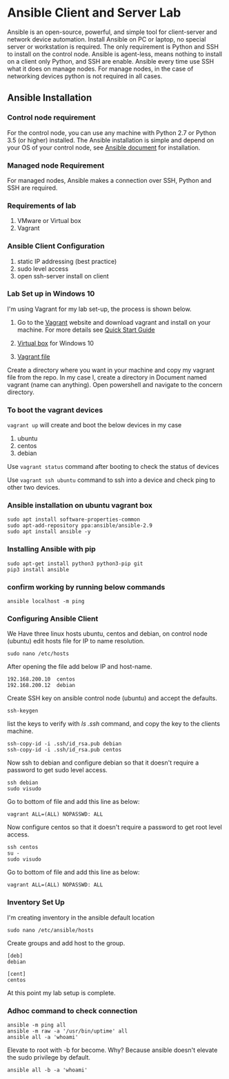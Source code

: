 # Ansible Client and Server Lab

Ansible is an open-source, powerful, and simple tool for client-server and network device automation. Install Ansible on PC or laptop, no special server or workstation is required. The only requirement is Python and SSH to install on the control node. Ansible is agent-less, means nothing to install on a client only Python, and SSH are enable. Ansible every time use SSH what it does on manage nodes. For manage nodes, in the case of networking devices python is not required in all cases.

## Ansible Installation

### Control node requirement

For the control node, you can use any machine with Python 2.7 or Python 3.5 (or higher) installed. The Ansible installation is simple and depend on your OS of your control node, see [Ansible document](https://docs.ansible.com/ansible/2.9/installation_guide/index.html) for installation.

### Managed node Requirement

For managed nodes, Ansible makes a connection over SSH, Python and SSH are required.

### Requirements of lab

1. VMware or Virtual box
2. Vagrant

### Ansible Client Configuration

1. static IP addressing (best practice)
2. sudo level access
3. open ssh-server install on client

### Lab Set up in Windows 10

I'm using Vagrant for my lab set-up, the process is shown below.

1. Go to the [Vagrant](https://www.vagrantup.com/) website and download vagrant and install on your machine. For more details see [Quick Start Guide](https://learn.hashicorp.com/tutorials/vagrant/getting-started-index?in=vagrant/getting-started)

2. [Virtual box](https://www.virtualbox.org/wiki/Downloads) for Windows 10

3. [Vagrant file](https://github.com/sydasif/ansible-lab/blob/master/Vagrantfile)

Create a directory where you want in your machine and copy my vagrant file from the repo. In my case I, create a directory in Document named vagrant (name can anything). Open powershell and navigate to the concern directory.

### To boot the vagrant devices

```vagrant up```  will create and boot the below devices in my case

1. ubuntu
2. centos
3. debian

Use ```vagrant status```  command after booting to check the status of devices

Use ```vagrant ssh ubuntu``` command to ssh into a device and check ping to other two devices.

### Ansible installation on ubuntu vagrant box

```sudo apt update
sudo apt install software-properties-common
sudo apt-add-repository ppa:ansible/ansible-2.9
sudo apt install ansible -y
```

### Installing Ansible with pip

```sudo apt-get update
sudo apt-get install python3 python3-pip git
pip3 install ansible
```

### confirm working by running below commands

```ansible --version
ansible localhost -m ping
```

### Configuring Ansible Client

We Have three linux hosts ubuntu, centos and debian, on control node (ubuntu) edit hosts file for IP to name resolution.

```con
sudo nano /etc/hosts
```

After opening the file add below IP and host-name.

```con
192.168.200.10  centos
192.168.200.12  debian
```

Create SSH key on ansible control node (ubuntu) and accept the defaults.

```con
ssh-keygen
```

list the keys to verify with *ls .ssh* command, and copy the key to the clients machine.

```con
ssh-copy-id -i .ssh/id_rsa.pub debian
ssh-copy-id -i .ssh/id_rsa.pub centos
```

Now ssh to debian and configure debian so that it doesn't require a password to get sudo level access.

```con
ssh debian
sudo visudo
```

Go to bottom of file and add this line as below:

```con
vagrant ALL=(ALL) NOPASSWD: ALL
```

Now configure centos so that it doesn't require a password to get root level access.

```con
ssh centos
su - 
sudo visudo
```

Go to bottom of file and add this line as below:

```con
vagrant ALL=(ALL) NOPASSWD: ALL
```

### Inventory Set Up

I'm creating inventory in the ansible default location

```con
sudo nano /etc/ansible/hosts
```

Create groups and add host to the group.

```con
[deb]
debian  

[cent]
centos
```

At this point my lab setup is complete.

### Adhoc command to check connection

```con
ansible -m ping all
ansible -m raw -a '/usr/bin/uptime' all
ansible all -a 'whoami'
```

Elevate to root with -b for become. Why? Because ansible doesn't elevate the sudo privilege by default.

```con
ansible all -b -a 'whoami'
```
